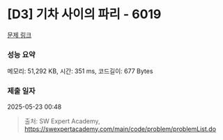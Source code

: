 # [D3] 기차 사이의 파리 - 6019 

[문제 링크](https://swexpertacademy.com/main/code/problem/problemDetail.do?contestProbId=AWajaTmaZw4DFAWM) 

### 성능 요약

메모리: 51,292 KB, 시간: 351 ms, 코드길이: 677 Bytes

### 제출 일자

2025-05-23 00:48



> 출처: SW Expert Academy, https://swexpertacademy.com/main/code/problem/problemList.do